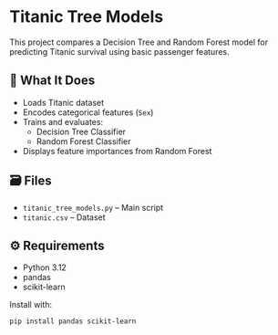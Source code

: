 # Titanic Tree Models

This project compares a Decision Tree and Random Forest model for predicting Titanic survival using basic passenger features.

## 🧠 What It Does

- Loads Titanic dataset
- Encodes categorical features (`Sex`)
- Trains and evaluates:
  - Decision Tree Classifier
  - Random Forest Classifier
- Displays feature importances from Random Forest

## 🗃️ Files

- `titanic_tree_models.py` – Main script
- `titanic.csv` – Dataset

## ⚙️ Requirements

- Python 3.12  
- pandas  
- scikit-learn

Install with:

```bash
pip install pandas scikit-learn
